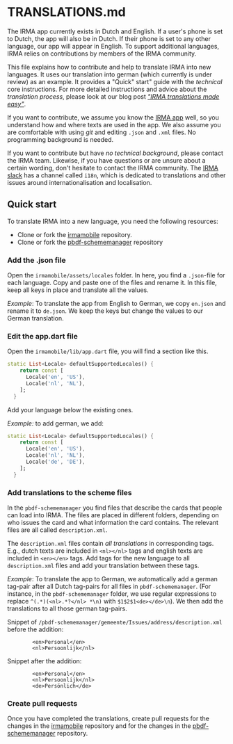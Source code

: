 # TRANSLATIONS.md

The IRMA app currently exists in Dutch and English. If a user's phone is set to Dutch, the app will also be in Dutch. If their phone is set to any other language, our app will appear in English. To support additional languages, IRMA relies on contributions by members of the IRMA community. 

This file explains how to contribute and help to translate IRMA into new languages. It uses our translation into german (which currently is under review) as an example. It provides a "Quick" start" guide with the *technical* core instructions. For more detailed instructions and advice about the *translation process*, please look at our blog post [*"IRMA translations made easy"*](https://creativecode.github.io/irma-made-easy/posts/irma-translations-made-easy/). 

If you want to contribute, we assume you know the [IRMA app](https://irma.app) well, so you understand how and where texts are used in the app. We also assume you are comfortable with using *git* and editing `.json` and `.xml` files. No programming background is needed.   

If you want to contribute but have *no technical background*, please contact the IRMA team. Likewise, if you have questions or are unsure about a certain wording, don't hesitate to contact the IRMA community. The [IRMA slack](http://irmacard.slack.com) has a channel called `i18n`, which is dedicated to translations and other issues around internationalisation and localisation. 

## Quick start 

To translate IRMA into a new language, you need the following resources:
- Clone or fork the [irmamobile](https://github.com/privacybydesign/irmamobile) repository. 
- Clone or fork the [pbdf-schememanager](https://github.com/privacybydesign/pbdf-schememanager) repository

### Add the .json file 
Open the `irmamobile/assets/locales` folder. In here, you find a `.json`-file for each language. Copy and paste one of the files and rename it. In this file, keep all keys in place and translate all the values.

*Example*: To translate the app from English to German, we copy `en.json` and rename it to `de.json`. We keep the keys but change the values to our German translation. 

### Edit the app.dart file

Open the `irmamobile/lib/app.dart` file, you will find a section like this.

```dart
static List<Locale> defaultSupportedLocales() {
    return const [
      Locale('en', 'US'),
      Locale('nl', 'NL'),
    ];
  }
```

Add your language below the existing ones. 

*Example:* to add german, we add:

```dart
static List<Locale> defaultSupportedLocales() {
    return const [
      Locale('en', 'US'),
      Locale('nl', 'NL'),
      Locale('de', 'DE'),
    ];
  }
```

### Add translations to the scheme files

In the `pbdf-schememanager` you find files that describe the cards that people can load into IRMA. The files are placed in different folders, depending on who issues the card and what information the card contains. The relevant files are all called `description.xml`. 

The `description.xml` files contain *all translations* in corresponding tags. E.g., dutch texts are included in `<nl></nl>` tags and english texts are included in `<en></en>` tags. Add tags for the new language to all `description.xml` files and add your translation between these tags. 

*Example*: To translate the app to German, we automatically add a german tag-pair after all Dutch tag-pairs for all files in `pbdf-schememanager`. (For instance, in the `pbdf-schememanager` folder, we use regular expressions to replace `^(.*)(<nl>.*?</nl> *\n)` with  `$1$2$1<de></de>\n`). We then add the translations to all those german tag-pairs.

Snippet of `/pbdf-schememanager/gemeente/Issues/address/description.xml` before the addition:

```
		<en>Personal</en>
		<nl>Persoonlijk</nl>
```

Snippet after the addition:

```
		<en>Personal</en>
		<nl>Persoonlijk</nl>
		<de>Persönlich</de>
```


### Create pull requests

Once you have completed the translations, create pull requests for the changes in the [irmamobile](https://github.com/privacybydesign/irmamobile) repository and for the changes in the [pbdf-schememanager](https://github.com/privacybydesign/pbdf-schememanager) repository.


